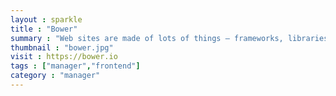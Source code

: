 ```yaml
---
layout : sparkle
title : "Bower"
summary : "Web sites are made of lots of things — frameworks, libraries, assets, and utilities. Bower manages all these things for you."
thumbnail : "bower.jpg"
visit : https://bower.io
tags : ["manager","frontend"]
category : "manager"
---
```

